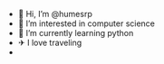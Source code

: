 - 👋 Hi, I’m @humesrp
- 👀 I’m interested in computer science
- 🌱 I’m currently learning python
- ✈ I love traveling
- 
<!---
humesrp/humesrp is a ✨ special ✨ repository because its `README.md` (this file) appears on your GitHub profile.
You can click the Preview link to take a look at your changes.
--->

